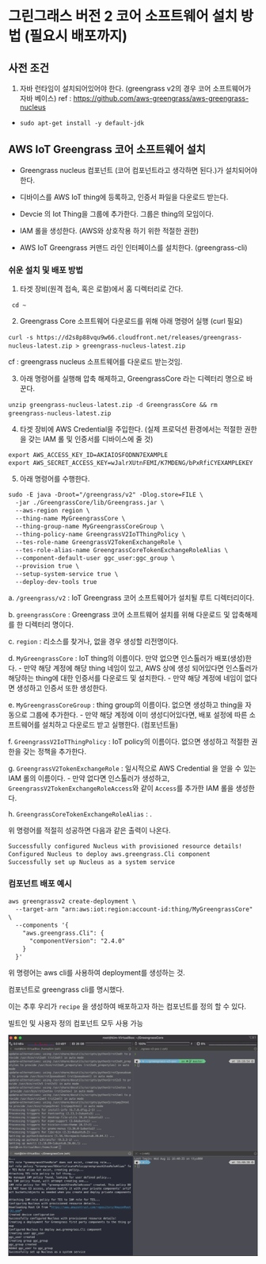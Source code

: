 # 그린그래스 버전 2 코어 소프트웨어 설치 방법 (필요시 배포까지)

## 사전 조건

1. 자바 런타임이 설치되어있어야 한다. 
   (greengrass v2의 경우 코어 소프트웨어가 자바 베이스)
   ref : https://github.com/aws-greengrass/aws-greengrass-nucleus
- `sudo apt-get install -y default-jdk`

## AWS IoT Greengrass 코어 소프트웨어 설치


- Greengrass nucleus 컴포넌트 (코어 컴포넌트라고 생각하면 된다.)가 설치되어야 한다.

- 디바이스를 AWS IoT thing에 등록하고, 인증서 파일을 다운로드 받는다. 

- Devcie 의 Iot Thing을 그룹에 추가한다. 그룹은 thing의 모임이다.

- IAM 롤을 생성한다. (AWS와 상호작용 하기 위한 적절한 권한)

- AWS IoT Greengrass 커맨드 라인 인터페이스를 설치한다. (greengrass-cli)

### 쉬운 설치 및 배포 방법

1. 타겟 장비(원격 접속, 혹은 로컬)에서 홈 디렉터리로 간다.

` cd ~`

2. Greengrass Core 소프트웨어 다운로드를 위해 아래 명령어 실행 (curl 필요)

`curl -s https://d2s8p88vqu9w66.cloudfront.net/releases/greengrass-nucleus-latest.zip > greengrass-nucleus-latest.zip`

cf : greengrass nucleus 소프트웨어를 다운로드 받는것임.

3. 아래 명령어를 실행해 압축 해제하고, GreengrassCore 라는 디렉터리 명으로 바꾼다.

`unzip greengrass-nucleus-latest.zip -d GreengrassCore && rm greengrass-nucleus-latest.zip`

4. 타겟 장비에 AWS Credential을 주입한다. (실제 프로덕션 환경에서는 적절한 권한을 갖는 IAM 롤 및 인증서를 디바이스에 줄 것)

```shell
export AWS_ACCESS_KEY_ID=AKIAIOSFODNN7EXAMPLE
export AWS_SECRET_ACCESS_KEY=wJalrXUtnFEMI/K7MDENG/bPxRfiCYEXAMPLEKEY
```

5. 아래 명령어를 수행한다.

```shell
sudo -E java -Droot="/greengrass/v2" -Dlog.store=FILE \
  -jar ./GreengrassCore/lib/Greengrass.jar \
  --aws-region region \
  --thing-name MyGreengrassCore \
  --thing-group-name MyGreengrassCoreGroup \
  --thing-policy-name GreengrassV2IoTThingPolicy \
  --tes-role-name GreengrassV2TokenExchangeRole \
  --tes-role-alias-name GreengrassCoreTokenExchangeRoleAlias \
  --component-default-user ggc_user:ggc_group \
  --provision true \
  --setup-system-service true \
  --deploy-dev-tools true
```

a. `/greengrass/v2` : IoT Greengrass 코어 소프트웨어가 설치될 루트 디렉터리이다.

b. `greengrassCore` : Greengrass 코어 소프트웨어 설치를 위해 다운로드 및 압축해제를 한 디렉터리 명이다.

c. `region` : 리소스를 찾거나, 없을 경우 생성할 리전명이다.

d. `MyGreengrassCore` : IoT thing의 이름이다. 만약 없으면 인스톨러가 배포(생성)한다.
    - 만약 해당 계정에 해당 thing 네임이 있고, AWS 상에 생성 되어있다면 인스톨러가 해당하는 thing에 대한
인증서를 다운로드 및 설치한다.
    - 만약 해당 계정에 네임이 없다면 생성하고 인증서 또한 생성한다.

e. `MyGreengrassCoreGroup` : thing group의 이름이다. 없으면 생성하고 thing을 자동으로 그룹에 추가한다. 
    - 만약 해당 계정에 이미 생성디어있다면, 배포 설정에 따른 소프트웨어를 설치하고 다운로드 받고 실행한다. (컴포넌트들)

f. `GreengrassV2IoTThingPolicy` : IoT policy의 이름이다. 없으면 생성하고 적절한 권한을 갖는 정책을 추가한다. 

g. `GreengrassV2TokenExchangeRole` : 일시적으로 AWS Credential 을 얻을 수 있는 IAM 롤의 이름이다. 
    - 만약 없다면 인스톨러가 생성하고, `GreengrassV2TokenExchangeRoleAccess`와 같이 `Access`를 추가한 IAM 롤을 생성한다.

h. `GreengrassCoreTokenExchangeRoleAlias` : .

위 명령어를 적절히 성공하면 다음과 같은 출력이 나온다.

```console
Successfully configured Nucleus with provisioned resource details!
Configured Nucleus to deploy aws.greengrass.Cli component
Successfully set up Nucleus as a system service
```

### 컴포넌트 배포 예시

```shell
aws greengrassv2 create-deployment \
  --target-arn "arn:aws:iot:region:account-id:thing/MyGreengrassCore" \
  --components '{
    "aws.greengrass.Cli": {
      "componentVersion": "2.4.0"
    }
  }'
```

위 명령어는 aws cli를 사용하여 deployment를 생성하는 것.

컴포넌트로 greengrass cli를 명시했다.

이는 추후 우리가 `recipe` 을 생성하여 배포하고자 하는 컴포넌트를 정의 할 수 있다. 

빌트인 및 사용자 정의 컴포넌트 모두 사용 가능

![](./install_success.png)